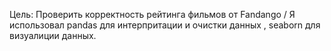 Цель: Проверить корректность рейтинга фильмов от Fandango / Я использовал pandas для интерпритации и очистки данных , seaborn для визуалиции данных.
